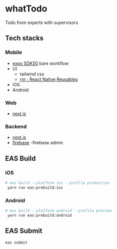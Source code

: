 # whatTodo

Todo from experts with supervisors

## Tech stacks

### Mobile

- [expo SDK50](https://expo.dev/) bare workflow
- UI
  - tailwind css
  - [rnr : React Native Reusables](https://rnr-docs.vercel.app/getting-started/introduction/)
- iOS
- Android

### Web

- [next.js](https://nextjs.org/)

### Backend

- [nest.js](https://nestjs.com/)
- [firebase](https://firebase.google.com/)
  -firebase admin

## EAS Build

### iOS

```bash
# eas build --platform ios --profile production
 yarn run eas:prebuild:ios
```

### Android

```bash
# eas build --platform android --profile preview
 yarn run eas:prebuild:android
```

## EAS Submit

```bash
eas submit
```
